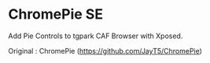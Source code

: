 ChromePie SE
=========

Add Pie Controls to tgpark CAF Browser with Xposed.

Original : ChromePie (https://github.com/JayT5/ChromePie)
